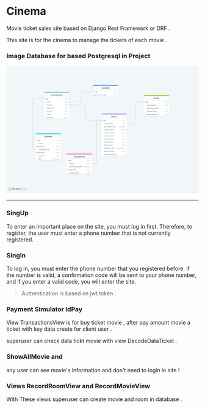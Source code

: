 # Cinema
<p>Movie ticket sales site based on Django Rest Framework or DRF .</p>
<p>This site is for the cinema to manage the tickets of each movie .</p>
<h3>Image Database for based Postgresql in Project </h3>

![image database](https://github.com/AliReza7222/Cinema/blob/main/image_database/drawSQL-cinema-project-export-2023-08-28%20(1).png)

<hr>
<h3>SingUp</h3>
<p>To enter an important place on the site, you must log in first. Therefore, to register, the user must enter a phone number that is not currently registered.</p>

<h3>SingIn</h3>
<p>To log in, you must enter the phone number that you registered before. If the number is valid, a confirmation code will be sent to your phone number, and if you enter a valid code, you will enter the site.</p>

> <p>Authentication is based on jwt token .</p>

<h3>Payment Simulator IdPay</h3>
<p>View TransactionsView is for buy ticket movie , after pay amount movie a ticket with key data create for client user .</p>
<p>superuser can check data tickt movie with view DecodeDataTicket .</p>

<h3>ShowAllMovie and </h3>
<p>any user can see movie's information and don't need to login in site !</p>

<h3>Views RecordRoomView and RecordMovieView</h3>
<p>With These views superuser can create movie and room in database .</p>
